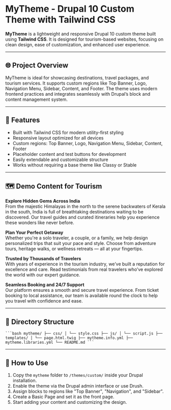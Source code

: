 # MyTheme - Drupal 10 Custom Theme with Tailwind CSS

**MyTheme** is a lightweight and responsive Drupal 10 custom theme built using **Tailwind CSS**. It is designed for tourism-based websites, focusing on clean design, ease of customization, and enhanced user experience.

---

## 🌐 Project Overview

MyTheme is ideal for showcasing destinations, travel packages, and tourism services. It supports custom regions like Top Banner, Logo, Navigation Menu, Sidebar, Content, and Footer. The theme uses modern frontend practices and integrates seamlessly with Drupal’s block and content management system.

---

## 🧰 Features

- Built with Tailwind CSS for modern utility-first styling
- Responsive layout optimized for all devices
- Custom regions: Top Banner, Logo, Navigation Menu, Sidebar, Content, Footer
- Placeholder content and test buttons for development
- Easily extendable and customizable structure
- Works without requiring a base theme like Classy or Stable

---

## 🗺️ Demo Content for Tourism

**Explore Hidden Gems Across India**  
From the majestic Himalayas in the north to the serene backwaters of Kerala in the south, India is full of breathtaking destinations waiting to be discovered. Our travel guides and curated itineraries help you experience these wonders like never before.

**Plan Your Perfect Getaway**  
Whether you're a solo traveler, a couple, or a family, we help design personalized trips that suit your pace and style. Choose from adventure tours, heritage walks, or wellness retreats — all at your fingertips.

**Trusted by Thousands of Travelers**  
With years of experience in the tourism industry, we’ve built a reputation for excellence and care. Read testimonials from real travelers who’ve explored the world with our expert guidance.

**Seamless Booking and 24/7 Support**  
Our platform ensures a smooth and secure travel experience. From ticket booking to local assistance, our team is available round the clock to help you travel with confidence and ease.

---

## 📁 Directory Structure

<pre><code>```bash mytheme/ ├── css/ │ └── style.css ├── js/ │ └── script.js ├── templates/ │ └── page.html.twig ├── mytheme.info.yml ├── mytheme.libraries.yml └── README.md ```</code></pre>

---

## 🚀 How to Use

1. Copy the `mytheme` folder to `/themes/custom/` inside your Drupal installation.
2. Enable the theme via the Drupal admin interface or use Drush.
3. Assign blocks to regions like "Top Banner", "Navigation", and "Sidebar".
4. Create a Basic Page and set it as the front page.
5. Start adding your content and customizing the design.

